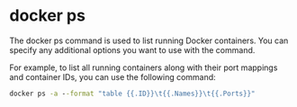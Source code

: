 # docker ps

The docker ps command is used to list running Docker containers. You can specify any additional options you want to use with the command.

For example, to list all running containers along with their port mappings and container IDs, you can use the following command:

```cmd
docker ps -a --format "table {{.ID}}\t{{.Names}}\t{{.Ports}}"
```
